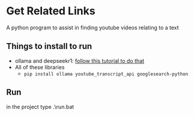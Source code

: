 # Get Related Links
A python program to assist in finding youtube videos relating to a text
## Things to install to run
- ollama and deepseekr1: [follow this tutorial to do that](https://www.datacamp.com/tutorial/deepseek-r1-ollama)
- All of these libraries
    - `pip install ollama youtube_transcript_api googlesearch-python`
## Run
in the project type .\run.bat
